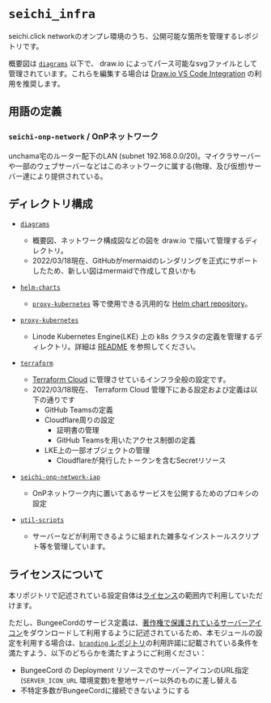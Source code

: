 # `seichi_infra`

seichi.click networkのオンプレ環境のうち、公開可能な箇所を管理するレポジトリです。

概要図は [`diagrams`](./diagrams) 以下で、 draw.io によってパース可能なsvgファイルとして管理されています。これらを編集する場合は [Draw.io VS Code Integration](https://github.com/hediet/vscode-drawio) の利用を推奨します。

## 用語の定義

### `seichi-onp-network` / OnPネットワーク

unchama宅のルーター配下のLAN (subnet 192.168.0.0/20)。マイクラサーバーや一部のウェブサーバーなどはこのネットワークに属する(物理、及び仮想)サーバー達により提供されている。

## ディレクトリ構成

 - [`diagrams`](./diagrams/)
   - 概要図、ネットワーク構成図などの図を draw.io で描いて管理するディレクトリ。
   - 2022/03/18現在、GitHubがmermaidのレンダリングを正式にサポートしたため、新しい図はmermaidで作成して良いかも

 - [`helm-charts`](./helm-charts/)
   - [`proxy-kubernetes`](./proxy-kubernetes/) 等で使用できる汎用的な [Helm chart repository](https://helm.sh/docs/topics/chart_repository/)。

 - [`proxy-kubernetes`](./proxy-kubernetes/)
   - Linode Kubernetes Engine(LKE) 上の k8s クラスタの定義を管理するディレクトリ。詳細は [README](./proxy-kubernetes/README.md) を参照してください。
 
 - [`terraform`](./terraform/)
   - [Terraform Cloud](https://app.terraform.io/app/GiganticMinecraft/workspaces/seichi_infra) に管理させているインフラ全般の設定です。
   - 2022/03/18現在、 Terraform Cloud 管理下にある設定および定義は以下の通りです
     - GitHub Teamsの定義
     - Cloudflare周りの設定
       - 証明書の管理
       - GitHub Teamsを用いたアクセス制御の定義
     - LKE上の一部オブジェクトの管理
       - Cloudflareが発行したトークンを含むSecretリソース

 - [`seichi-onp-network-iap`](./seichi-onp-network-iap/README.md)
   - OnPネットワーク内に置いてあるサービスを公開するためのプロキシの設定

 - [`util-scripts`](./util-scripts/)
   - サーバーなどが利用できるように組まれた雑多なインストールスクリプト等を管理しています。

## ライセンスについて

本リポジトリで記述されている設定自体は[ライセンス](./LICENSE.md)の範囲内で利用していただけます。

ただし、BungeeCordのサービス定義は、[著作権で保護されているサーバーアイコン](https://github.com/GiganticMinecraft/branding)をダウンロードして利用するように記述されているため、本モジュールの設定を利用する場合は、[`branding` レポジトリ](https://github.com/GiganticMinecraft/branding)の利用許諾に記載されている条件を満たすよう、以下のどちらかを満たすようにご利用ください：
 - BungeeCord の Deployment リソースでのサーバーアイコンのURL指定(`SERVER_ICON_URL` 環境変数)を整地サーバー以外のものに差し替える
 - 不特定多数がBungeeCordに接続できないようにする
